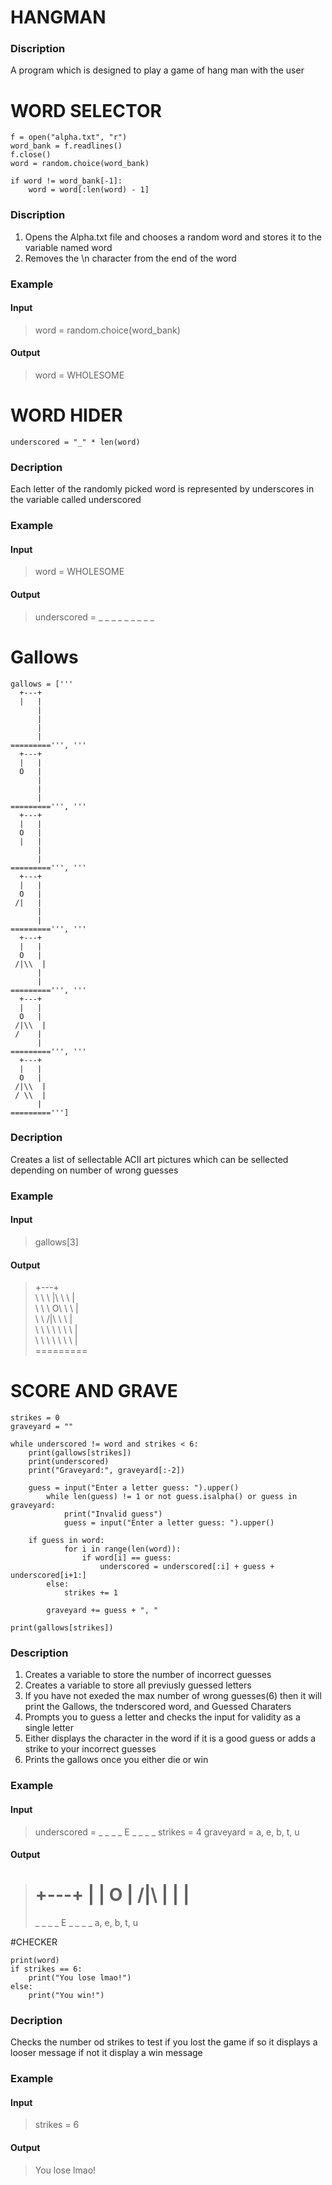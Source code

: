 # HANGMAN

### Discription
A program which is designed to play a game of hang man with the user

# WORD SELECTOR
```
f = open("alpha.txt", "r")
word_bank = f.readlines()
f.close()
word = random.choice(word_bank)

if word != word_bank[-1]:
    word = word[:len(word) - 1]
```
### Discription
1. Opens the Alpha.txt file and chooses a random word and stores it to the variable named word
2. Removes the \n character from the end of the word
### Example
#### Input
>word = random.choice(word_bank)
#### Output
>word = WHOLESOME

# WORD HIDER
```
underscored = "_" * len(word)
```
### Decription
Each letter of the randomly picked word is represented by underscores in the variable called underscored
### Example
#### Input
>word = WHOLESOME
#### Output
>underscored = _ _ _ _ _ _ _ _ _

# Gallows
```
gallows = ['''
  +---+
  |   |
      |
      |
      |
      |
=========''', '''
  +---+
  |   |
  O   |
      |
      |
      |
=========''', '''
  +---+
  |   |
  O   |
  |   |
      |
      |
=========''', '''
  +---+
  |   |
  O   |
 /|   |
      |
      |
=========''', '''
  +---+
  |   |
  O   |
 /|\\  |
      |
      |
=========''', '''
  +---+
  |   |
  O   |
 /|\\  |
 /    |
      |
=========''', '''
  +---+
  |   |
  O   |
 /|\\  |
 / \\  |
      |
=========''']
```
### Decription
Creates a list of sellectable ACII art pictures which can be sellected depending on number of wrong guesses
### Example
#### Input
>gallows[3] 
#### Output
> +---+\
>\ \ \ |\ \ \ |\
>\ \ \ O\ \ \ |\
>\ \ /|\ \ \ |\
>\ \ \ \ \ \ \ |\
>\ \ \ \ \ \ \ |\
> \=\=\=\=\=\=\=\=\=

# SCORE AND GRAVE
```
strikes = 0
graveyard = ""

while underscored != word and strikes < 6:
    print(gallows[strikes])
    print(underscored)
    print("Graveyard:", graveyard[:-2])

    guess = input("Enter a letter guess: ").upper()
        while len(guess) != 1 or not guess.isalpha() or guess in graveyard:
            print("Invalid guess")
            guess = input("Enter a letter guess: ").upper()

    if guess in word:
            for i in range(len(word)):
                if word[i] == guess:
                    underscored = underscored[:i] + guess + underscored[i+1:]
        else:
            strikes += 1

        graveyard += guess + ", "

print(gallows[strikes])
```
### Description
1. Creates a variable to store the number of incorrect guesses
2. Creates a variable to store all previusly guessed letters
3. If you have not exeded the max number of wrong guesses(6) then it will print the Gallows, the tnderscored word, and Guessed Charaters
4. Prompts you to guess a letter and checks the input for validity as a single letter
5. Either displays the character in the word if it is a good guess or adds a strike to your incorrect guesses
6. Prints the gallows once you either die or win
### Example
#### Input
>underscored = _ _ _ _ E _ _ _ _
>strikes = 4
>graveyard = a, e, b, t, u
#### Output
>  +---+
>  |   |
>  O   |
> /|\\  |
>      |
>      |
>=========
>_ _ _ _ E _ _ _ _
>a, e, b, t, u

#CHECKER
```
print(word)
if strikes == 6:
    print("You lose lmao!")
else:
    print("You win!")
```
### Decription
Checks the number od strikes to test if you lost the game if so it displays a looser message if not it display a win message
### Example
#### Input
>strikes = 6
#### Output
>You lose lmao!
